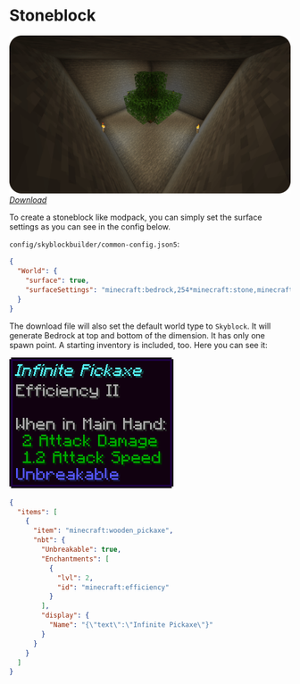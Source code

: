 # Stoneblock
![Starting template](../../assets/examples/stoneblock/start_template.png)
_[Download](https://github.com/MelanX/SkyblockBuilder/raw/gh-pages/assets/examples/downloads/1.16.x/stoneblock.zip)_

To create a stoneblock like modpack, you can simply set the surface settings as you can see in the config below.

`config/skyblockbuilder/common-config.json5`:
```json
{  
  "World": {
    "surface": true,
    "surfaceSettings": "minecraft:bedrock,254*minecraft:stone,minecraft:bedrock"
  }
}
```

The download file will also set the default world type to `Skyblock`. It will generate Bedrock at top and bottom of the
dimension. It has only one spawn point. A starting inventory is included, too. Here you can see it:

![Starting item](../../assets/examples/stoneblock/start_item.png)
```json
{
  "items": [
    {
      "item": "minecraft:wooden_pickaxe",
      "nbt": {
        "Unbreakable": true,
        "Enchantments": [
          {
            "lvl": 2,
            "id": "minecraft:efficiency"
          }
        ],
        "display": {
          "Name": "{\"text\":\"Infinite Pickaxe\"}"
        }
      }
    }
  ]
}
```